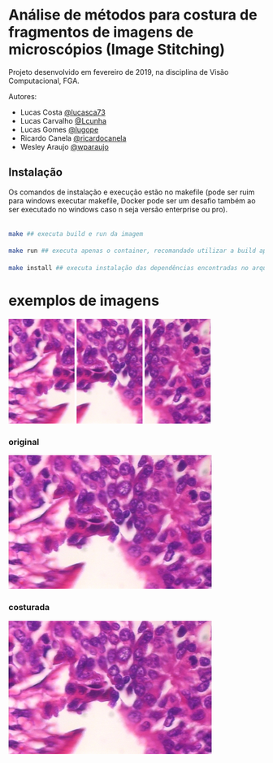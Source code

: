# Análise de métodos para costura de fragmentos de imagens de microscópios (Image Stitching)

Projeto desenvolvido em fevereiro de 2019, na disciplina de Visão Computacional, FGA.

Autores:
* Lucas Costa [@lucasca73](https://github.com/lucasca73)
* Lucas Carvalho [@Lcunha](https://github.com/Lcunha)
* Lucas Gomes [@lugope](https://github.com/lugope)
* Ricardo Canela [@ricardocanela](https://github.com/ricardocanela)
* Wesley Araujo [@wparaujo](https://github.com/wparaujo)

## Instalação
Os comandos de instalação e execução estão no makefile (pode ser ruim para windows executar makefile, Docker pode ser um desafio também ao ser executado no windows caso n seja versão enterprise ou pro).

```sh

make ## executa build e run da imagem

make run ## executa apenas o container, recomandado utilizar a build apenas uma vez já que baixar todo o conteúdo do opencv demore um pouco

make install ## executa instalação das dependências encontradas no arquivo requirements.txt utilizando pip install
```

# exemplos de imagens

<img src='./images/grupo1/img400x_1.png' width="130" > <img src='./images/grupo1/img400x_2.png' width="130" > <img src='./images/grupo1/img400x_3.png' width="130" >


### original
<img src='./images/image1.png' width="400" >


### costurada
<img src='./image1_saida_referencia.png' width="400" >

